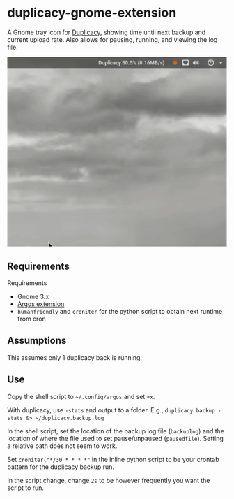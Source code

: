 # duplicacy-gnome-extension

A Gnome tray icon for [Duplicacy](https://duplicacy.com/), showing time until next backup and current upload rate. Also allows for pausing, running, and viewing the log file.


![](demo.gif)

## Requirements
Requirements
- Gnome 3.x
- [Argos extension](https://github.com/p-e-w/argos)
- `humanfriendly` and `croniter` for the python script to obtain next runtime from cron

## Assumptions
This assumes only 1 duplicacy back is running.

## Use
Copy the shell script to `~/.config/argos` and set `+x`.

With duplicacy, use `-stats` and output to a folder. E.g.,
`duplicacy backup -stats &> ~/duplicacy.backup.log`

In the shell script, set the location of the backup log file (`backuplog`) and the location of where the file used to set pause/unpaused (`pausedfile`). Setting a relative path does not seem to work.

Set `croniter("*/30 * * * *"` in the inline python script to be your crontab pattern for the duplicacy backup run.

In the script change, change `2s` to be however frequently you want the script to run.

